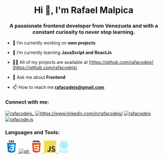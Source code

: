 <h1 align="center">Hi 👋, I'm Rafael Malpica</h1>
<h3 align="center">A passionate frontend developer from Venezuela and with a constant curiosity to never stop learning.</h3>

- 🔭 I’m currently working on **own projects**

- 🌱 I’m currently learning **JavaScript and ReactJs**

- 👨‍💻 All of my projects are available at [https://github.com/rafacodejs](https://github.com/rafacodejs)

- 💬 Ask me about **Frontend**

- 📫 How to reach me **rafacodejs@gmail.com**

<h3 align="left">Connect with me:</h3>
<p align="left">
<a href="https://twitter.com/rafacodejs_" target="blank"><img align="center" src="https://raw.githubusercontent.com/rahuldkjain/github-profile-readme-generator/master/src/images/icons/Social/twitter.svg" alt="rafacodejs_" height="30" width="40" /></a>
<a href="https://linkedin.com/in/https://www.linkedin.com/in/rafacodejs/" target="blank"><img align="center" src="https://raw.githubusercontent.com/rahuldkjain/github-profile-readme-generator/master/src/images/icons/Social/linked-in-alt.svg" alt="https://www.linkedin.com/in/rafacodejs/" height="30" width="40" /></a>
<a href="https://fb.com/rafacodejs" target="blank"><img align="center" src="https://raw.githubusercontent.com/rahuldkjain/github-profile-readme-generator/master/src/images/icons/Social/facebook.svg" alt="rafacodejs" height="30" width="40" /></a>
<a href="https://instagram.com/rafacode.js" target="blank"><img align="center" src="https://raw.githubusercontent.com/rahuldkjain/github-profile-readme-generator/master/src/images/icons/Social/instagram.svg" alt="rafacode.js" height="30" width="40" /></a>
</p>

<h3 align="left">Languages and Tools:</h3>
<p align="left"> <a href="https://www.w3schools.com/css/" target="_blank" rel="noreferrer"> <img src="https://raw.githubusercontent.com/devicons/devicon/master/icons/css3/css3-original-wordmark.svg" alt="css3" width="40" height="40"/> </a> <a href="https://git-scm.com/" target="_blank" rel="noreferrer"> <img src="https://www.vectorlogo.zone/logos/git-scm/git-scm-icon.svg" alt="git" width="40" height="40"/> </a> <a href="https://www.w3.org/html/" target="_blank" rel="noreferrer"> <img src="https://raw.githubusercontent.com/devicons/devicon/master/icons/html5/html5-original-wordmark.svg" alt="html5" width="40" height="40"/> </a> <a href="https://developer.mozilla.org/en-US/docs/Web/JavaScript" target="_blank" rel="noreferrer"> <img src="https://raw.githubusercontent.com/devicons/devicon/master/icons/javascript/javascript-original.svg" alt="javascript" width="40" height="40"/> </a> <a href="https://reactjs.org/" target="_blank" rel="noreferrer"> <img src="https://raw.githubusercontent.com/devicons/devicon/master/icons/react/react-original-wordmark.svg" alt="react" width="40" height="40"/> </a> </p>

